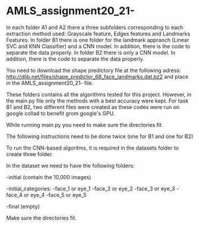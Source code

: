# AMLS_assignment20_21-

In each folder A1 and A2 there a three subfolders corresponding to each extraction method used: Grayscale feature, Edges features and Landmarks Features. 
In folder B1 there is one folder for the landmark appraoch (Linear SVC and KNN Classifier) and a CNN model. In addition, there is the code to separate the data properly.
In folder B2 there is only a CNN model. In addition, there is the code to separate the data properly.


You need to download the shape predictory file at the following adress: http://dlib.net/files/shape_predictor_68_face_landmarks.dat.bz2 and place in the AMLS_assignment20_21- file.

These folders contains all the algorithms tested for this project. However, in the main.py file only the methods with a best accuracy were kept. For task B1 and B2, two different files were created as these codes were run on google collad to benefit grom google's GPU.

While running main.py you need to make sure the directories fit. 

The following instructions need to be done twice (one for B1 and one for B2)

To run the CNN-based algoritms, it is required in the datasets folder to create three folder.

In the dataset we need to have the following folders:

-initial (contain the 10,000 images)

-initial_categories:
                    -face_1 or eye_1
                    -face_2 or eye_2
                    -face_3 or eye_3
                    -face_4 or eye_4
                    -face_5 or eye_5
                 
-final (empty)

Make sure the directories fit.

